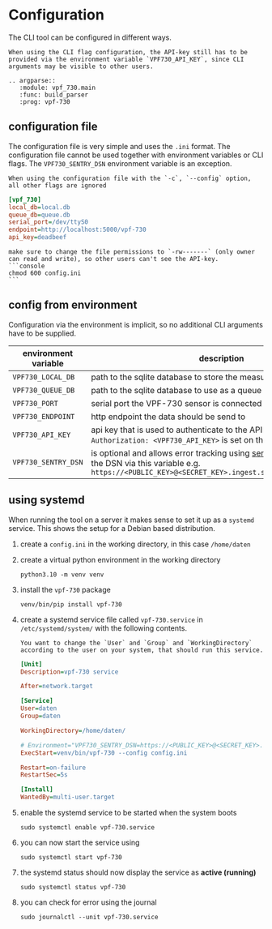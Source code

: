 # Configuration

The CLI tool can be configured in different ways.

```{note}
When using the CLI flag configuration, the API-key still has to be provided via the environment variable `VPF730_API_KEY`, since CLI arguments may be visible to other users.
```

```{eval-rst}
.. argparse::
   :module: vpf_730.main
   :func: build_parser
   :prog: vpf-730
```

## configuration file

The configuration file is very simple and uses the `.ini` format. The configuration file cannot be used together with environment variables or CLI flags. The `VPF730_SENTRY_DSN` environment variable is an exception.

```{warning}
When using the configuration file with the `-c`, `--config` option, all other flags are ignored
```

```ini
[vpf_730]
local_db=local.db
queue_db=queue.db
serial_port=/dev/ttyS0
endpoint=http://localhost:5000/vpf-730
api_key=deadbeef
```

````{important}
make sure to change the file permissions to `-rw-------` (only owner can read and write), so other users can't see the API-key.
```console
chmod 600 config.ini
```
````

## config from environment

Configuration via the environment is implicit, so no additional CLI arguments have to be supplied.

| environment variable | description                                                                                                                                                                                  |
| -------------------- | -------------------------------------------------------------------------------------------------------------------------------------------------------------------------------------------- |
| `VPF730_LOCAL_DB`    | path to the sqlite database to store the measurements locally                                                                                                                                |
| `VPF730_QUEUE_DB`    | path to the sqlite database to use as a queue                                                                                                                                                |
| `VPF730_PORT`        | serial port the VPF-730 sensor is connected to                                                                                                                                               |
| `VPF730_ENDPOINT`    | http endpoint the data should be send to                                                                                                                                                     |
| `VPF730_API_KEY`     | api key that is used to authenticate to the API endpoint. A header `Authorization: <VPF730_API_KEY>` is set on the `POST` request                                                            |
| `VPF730_SENTRY_DSN`  | is optional and allows error tracking using [sentry.io](https://sentry.io). You can provide the DSN via this variable e.g. `https://<PUBLIC_KEY>@<SECRET_KEY>.ingest.sentry.io/<PROJECT_ID>` |

## using systemd

When running the tool on a server it makes sense to set it up as a `systemd` service. This shows the setup for a Debian based distribution.

1. create a `config.ini` in the working directory, in this case `/home/daten`
1. create a virtual python environment in the working directory
   ```console
   python3.10 -m venv venv
   ```
1. install the `vpf-730` package
   ```console
   venv/bin/pip install vpf-730
   ```
1. create a systemd service file called `vpf-730.service` in `/etc/systemd/system/` with the following contents.

   ```{important}
   You want to change the `User` and `Group` and `WorkingDirectory` according to the user on your system, that should run this service.
   ```

   ```ini
   [Unit]
   Description=vpf-730 service

   After=network.target

   [Service]
   User=daten
   Group=daten

   WorkingDirectory=/home/daten/

   # Environment="VPF730_SENTRY_DSN=https://<PUBLIC_KEY>@<SECRET_KEY>.ingest.sentry.io/<PROJECT_ID>"
   ExecStart=venv/bin/vpf-730 --config config.ini

   Restart=on-failure
   RestartSec=5s

   [Install]
   WantedBy=multi-user.target
   ```

1. enable the systemd service to be started when the system boots

   ```console
   sudo systemctl enable vpf-730.service
   ```

1. you can now start the service using

   ```console
   sudo systemctl start vpf-730
   ```

1. the systemd status should now display the service as **active (running)**

   ```console
   sudo systemctl status vpf-730
   ```

1. you can check for error using the journal
   ```console
   sudo journalctl --unit vpf-730.service
   ```
